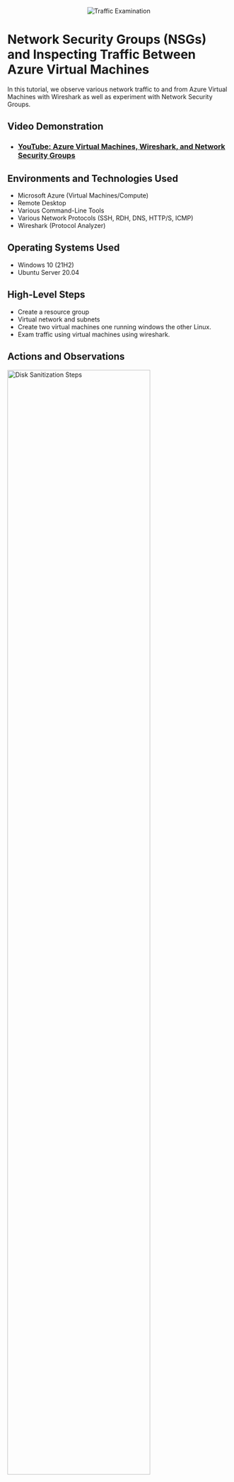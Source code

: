 <p align="center">
<img src="https://i.imgur.com/Ua7udoS.png" alt="Traffic Examination"/>
</p>

<h1>Network Security Groups (NSGs) and Inspecting Traffic Between Azure Virtual Machines</h1>
In this tutorial, we observe various network traffic to and from Azure Virtual Machines with Wireshark as well as experiment with Network Security Groups. <br />


<h2>Video Demonstration</h2>

- ### [YouTube: Azure Virtual Machines, Wireshark, and Network Security Groups](https://www.youtube.com)

<h2>Environments and Technologies Used</h2>

- Microsoft Azure (Virtual Machines/Compute)
- Remote Desktop
- Various Command-Line Tools
- Various Network Protocols (SSH, RDH, DNS, HTTP/S, ICMP)
- Wireshark (Protocol Analyzer)

<h2>Operating Systems Used </h2>

- Windows 10 (21H2)
- Ubuntu Server 20.04

<h2>High-Level Steps</h2>

- Create a resource group
- Virtual network and subnets
- Create two virtual machines one running windows the other Linux.
- Exam traffic using virtual machines using wireshark.

<h2>Actions and Observations</h2>

<p>
<img src="https://i.imgur.com/TICVLXX.png" height="80%" width="80%" alt="Disk Sanitization Steps"/>
</p>
<p>
I start by creating a Windows 10 Virtual Machine (VM). While creating the VM, select the previously created Resource Group labeled RGLab1. Then create a Linux (Ubuntu) VM, while I create the VM, select the previously created Resource Group and Vnet. Then by going to network watcher, then choose topology, Im prompted to enter my resource group and virtual network name. The  topology diagram displayed shows my connectivity from the subnet created to the two network interface cards (NIC). From there I can see my virtual network, network security group, and my virtual machine public IP address all in connection to my network interface card.

</p>
<br />

<p>
<img src="https://i.imgur.com/zgP5qq6.png" height="80%" width="80%" alt="Disk Sanitization Steps"/>
</p>
<p>
To access wireshark I then open remote desktop and paste the IP address of my windows virtual machine. Once my windows browser loads I search wireshark download on google. When the file is downloaded I open it in my computer folder and continue installation as prompted. As displayed in the picture once downlaod is complete wireshark shows live traffic. Its spamming traffic for the example you will notice even though im not yet doing anything so much stuff is happening in the background. The source IP address 10.0.0.4 is sending traffic. 
</p>
<br />

<p>
<img src="https://i.imgur.com/DJmEXEB.png" height="80%" width="80%" alt="Disk Sanitization Steps"/>
</p>
<p>
Lorem ipsum dolor sit amet, consectetur adipiscing elit, sed do eiusmod tempor incididunt ut labore et dolore magna aliqua. Ut enim ad minim veniam, quis nostrud exercitation ullamco laboris nisi ut aliquip ex ea commodo consequat. Duis aute irure dolor in reprehenderit in voluptate velit esse cillum dolore eu fugiat nulla pariatur.
</p>
<br />
